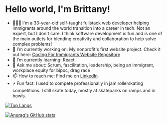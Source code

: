 # Hello world, I'm Brittany!

- 👩🏻‍💻 I'm a 33-year-old self-taught fullstack web developer helping immigrants around the world transition into a career in tech. Not an expert, but I don't care. I think software development is fun and is one of the main outlets for blending creativity and collaboration to help solve complex problems!
- 🔭 I’m currently working on: My nonprofit's first website project. Check it out here: [Coding For Immigrants Website Repository](https://github.com/Coding-For-Immigrants/website "CFI's Website Repository")
- 🌱 I’m currently learning: React
- 💬 Ask me about: Scrum, fascilitation, leadership, being an immigrant, workplace equity for bipoc, drag race
- 📫 How to reach me: Find me on [LinkedIn](https://www.linkedin.com/in/bmvillegas/)
- ⚡ Fun fact: I used to compete professionally in jam rollerskating competitions. I still skate today, mostly at skateparks on ramps and in bowls.

[![Top Langs](https://github-readme-stats.vercel.app/api/top-langs/?username=bretagne-marie&layout=compact)](https://github.com/anuraghazra/github-readme-stats)

[![Anurag's GitHub stats](https://github-readme-stats.vercel.app/api?username=bretagne-marie)](https://github.com/anuraghazra/github-readme-stats)
